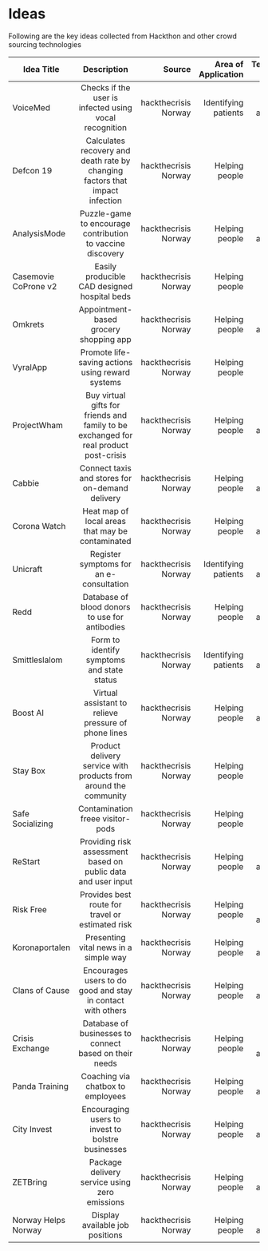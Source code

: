 
# Ideas

Following are the key ideas collected from Hackthon and other crowd sourcing technologies

| Idea Title       | Description         | Source |    Area of Application | Technology Used |
| ------------- |:-------------:| -----:|-----:|-----:|
| VoiceMed | Checks if the user is infected using vocal recognition | hackthecrisis Norway | Identifying patients | Phone application |
| Defcon 19 |Calculates recovery and death rate by changing factors that impact infection|hackthecrisis Norway|Helping people|Website|
|AnalysisMode|Puzzle-game to encourage contribution to vaccine discovery|hackthecrisis Norway |Helping people|Game application|
|Casemovie CoProne v2|Easily producible CAD designed hospital beds|hackthecrisis Norway|Helping people|Physical product|
|Omkrets|Appointment-based grocery shopping app|hackthecrisis Norway|Helping people|Phone application|
|VyralApp|Promote life-saving actions using reward systems|hackthecrisis Norway|Helping people|Website|
|ProjectWham|Buy virtual gifts for friends and family to be exchanged for real product post-crisis|hackthecrisis Norway|Helping people|Phone application|
|Cabbie|Connect taxis and stores for on-demand delivery|hackthecrisis Norway|Helping people|Phone application|
|Corona Watch|Heat map of local areas that may be contaminated|hackthecrisis Norway|Helping people|Phone application|
|Unicraft|Register symptoms for an e-consultation|hackthecrisis Norway|Identifying patients|Phone application|
|Redd|Database of blood donors to use for antibodies|hackthecrisis Norway|Helping people|Phone application|
|Smittleslalom|Form to identify symptoms and state status|hackthecrisis Norway|Identifying patients|Phone application|
|Boost AI|Virtual assistant to relieve pressure of phone lines|hackthecrisis Norway|Helping people|Phone application|
|Stay Box|Product delivery service with products from around the community|hackthecrisis Norway|Helping people|Product Delivery service|
|Safe Socializing|Contamination freee visitor-pods|hackthecrisis Norway|Helping people|Physical product|
|ReStart|Providing risk assessment based on public data and user input|hackthecrisis Norway|Helping people|Phone application|
|Risk Free|Provides best route for travel or estimated risk|hackthecrisis Norway|Helping people|Phone or web application|
|Koronaportalen|Presenting vital news in a simple way|hackthecrisis Norway|Helping people|Phone application|
|Clans of Cause|Encourages users to do good and stay in contact with others|hackthecrisis Norway|Helping people|Phone application|
|Crisis Exchange|Database of businesses to connect based on their needs|hackthecrisis Norway|Helping people|Phone or web application|
|Panda Training|Coaching via chatbox to employees|hackthecrisis Norway|Helping people|Web application|
|City Invest|Encouraging users to invest to bolstre businesses|hackthecrisis Norway|Helping people|Web application|
|ZETBring|Package delivery service using zero emissions|hackthecrisis Norway|Helping people|Phone application|
|Norway Helps Norway|Display available job positions|hackthecrisis Norway|Helping people|Web application|